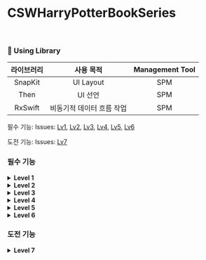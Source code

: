 # CSWHarryPotterBookSeries

<br>

### 📖 Using Library

라이브러리 | 사용 목적 | Management Tool
:---------:|:----------:|:---------:
SnapKit | UI Layout | SPM
Then | UI 선언 | SPM
RxSwift | 비동기적 데이터 흐름 작업 | SPM


필수 기능: Issues: [Lv1](https://github.com/nbcampMasterChapter3Team4/CSWHarryPotterBookSeries/issues/2), [Lv2](https://github.com/nbcampMasterChapter3Team4/CSWHarryPotterBookSeries/issues/3), [Lv3](https://github.com/nbcampMasterChapter3Team4/CSWHarryPotterBookSeries/issues/4), [Lv4](https://github.com/nbcampMasterChapter3Team4/CSWHarryPotterBookSeries/issues/5), [Lv5](https://github.com/nbcampMasterChapter3Team4/CSWHarryPotterBookSeries/issues/6), [Lv6](https://github.com/nbcampMasterChapter3Team4/CSWHarryPotterBookSeries/issues/7)

도전 기능: Issues: [Lv7](https://github.com/nbcampMasterChapter3Team4/CSWHarryPotterBookSeries/issues/7)

### 필수 기능
<details>
  <summary><b>Level 1</b></summary>
  <div markdown="1">
    <ul>
        <img width="100" src="https://github.com/user-attachments/assets/2fd59a87-e17b-4cf4-aa72-124c3b673b56" />
      <li>UILabel을 사용해서 책 제목을 표시하는 UILabel을 구현합니다.</li>
      <li>data.json파일에 있는 데이터 가져오기</li>
      <li>data.json에 있는 시리즈 전권에 대한 데이터 중 한 권 데이터를 UI에 표시합니다.</li>
      <li>전체 시리즈(총 7권) 중에 한 권의 데이터를 UI로 표시합니다.예를 들어 1권(시리즈 첫번째)인 경우 1, 3권(시리즈 세번째)인 경우 3을 표시합니다. </li>
      <li>Json 데이터에서 해리포터 시리즈 첫번째 제목인 Harry Potter and the Philosopher’s Stone 을 표시합니다.</li>
      <li>책 제목 밑에 시리즈 순서를 표시합니다. </li>
      <li>이후 도전 구현으로 해리포터 시리즈 7권의 책에 대해서 모두 확인할 수 있도록 구현합니다.</li>
      <li>지금 필수 구현에서는 하나의 숫자만 표시합니다.</li>
      <li>superView와 safeArea를 고려하여 제약 조건을 설정합니다.</li>
      <li>책 제목: leading, trailing = superView 로 부터 20 떨어지도록 세팅, top = safeArea 로 부터 10씩 떨어지도록 세팅</li>
      <li>시리즈 순서: leading, trailing = superView 로 부터 20 이상 떨어지도록 세팅, top = 책 제목으로부터 16 떨어지도록 세팅</li>
    </ul>
  </div>
</details>
<details>
  <summary><b>Level 2</b></summary>
  <div markdown="1">
    <ul>
      <img width="100" src="https://github.com/user-attachments/assets/625bafba-6053-4e97-a19d-c45ee0d113c2" />
      <li>책 정보 영역을UIStackView 를 최대한 사용해 이미지와 텍스트를 사진과 같이 구성해보세요.</li>
      <li>책 정보 영역은 이 영역을 의미합니다.</li>
      <img width="150" src="https://github.com/user-attachments/assets/103a6155-a68b-4db3-a638-17af4bd26e2b" />
      <li>DataService.loadBooks()를 통해 Json 데이터를 가지고 오기 실패한 경우 Alert 창으로 에러의 원인을 사용자에게 알립니다.</li>
      <li>책 표지 이미지 속성 width = 100, height : width 비율은 1:1.5, contentMode는 어떤걸로 하면 좋을지 고민해보세요.</li>
      <li>책 제목 속성 Font = 시스템 볼드체, 사이즈 20, 색상 black</li>
      <li>저자 속성 타이틀(*Author*) 속성, Font = 시스템 볼드체, 사이즈 16, 색상 black, 저자(*J. K. Rowling*) 속성, Font = 사이즈 18, 색상 darkGray</li>
      <li>출간일 속성 타이틀(*Released*) 속성, Font = 시스템 볼드체, 사이즈 14, 색상 black, 출간일(June 26, 1997) 속성, Font = 사이즈 14, 색상 gray, `1998-07-02` 형태로 되어있는 Json 데이터를 변형하여 `June 26, 1997` 형태로 표시</li>
      <li>페이지 속성 타이틀(Pages) 속성, Font = 시스템 볼드체, 사이즈 14, 색상 black, 페이지 수(223) 속성, Font = 사이즈 14, 색상 gray.</li>
      <li>저자, 출간일, 페이지 수 속성 타이틀(Author)과 저자(J. K. Rowling) 사이 간격 8, 타이틀(Released)과 출간일(June 26, 1997) 사이 간격 8, 타이틀(Pages)과 페이지 수(*223*) 사이 간격 8</li>
      <li>AutoLayout  leading, trailing = safeArea에서 5만큼씩 떨어지도록 세팅, 책 정보 영역이 시리즈 순서 영역 하단에 위치, 시리즈 순서는 하기의 사진을 의미합니다. 이 외의 다른 부분은 자유롭게 구현합니다.</li>
      <img width="65"src="https://github.com/user-attachments/assets/0fd20e2b-c99e-4216-ac7e-4f19e2d8a96f" />
    </ul>
  </div>
</details>

<details>
  <summary><b>Level 3</b></summary>
  <div markdown="1">
    <ul>
      <img width="100" src="https://github.com/user-attachments/assets/59f46511-30a1-460f-88b6-04fafb51e422" />
      <li>UIStackView 와 UILabel을 사용해서 Dedication과 Summary 를 우외 같이 구성해보세요.</li>
      <li>Dedication과 Summary 영역은 이 부분을 의미합니다.</li>
      <img width="150" src="https://github.com/user-attachments/assets/2e0150f3-a77f-41c8-8fa7-2feb7fa32fff" />
      <li>Dedication 속성: 타이틀(Dedication) 속성, Font = 시스템 볼드체, 사이즈 18, 색상 black, 헌정사 내용 속성 Font = 사이즈 14, 색상 darkGray</li>
      <li>Summary 속성 타이틀(Summary) 속성 Font = 시스템 볼드체, 사이즈 18, 색상 black, 요약 속성, Font = 사이즈 14, 색상 darkGray</li>
      <li>Autolayout: Dedication 영역 top = 책 정보 영역과 24 떨어져 있도록 세팅 leading, trailing = superView와 20씩 떨어지도록 세팅 타이틀(Dedication)과 헌정사(내용) 사이 간격 8</li>
      <li>Summary 영역 top = Dedication 영역과 24만큼 떨어져 있도록 세팅 leading, trailing = superView와 20씩 떨어지도록 세팅, 타이틀(Summary)과 요약(내용) 사이 간격 8</li>
    </ul>
  </div>
</details>

<details>
  <summary><b>Level 4</b></summary>
  <div markdown="1">
<aside>
🧑🏻‍💻 `UIScrollView` 를 추가하여 스크롤할 수 있도록 구현한 후 목차(Chapters)를 왼쪽과 같이 구성해보세요.

- **스크롤 속성**
    - 책 제목과 시리즈 순서는 화면 상단에 고정
        - ‘책 제목과 시리즈 순서’는 이 부분을 의미합니다.
            

![Image](https://github.com/user-attachments/assets/030686bf-8439-4395-a53f-b527703054e3)
            
   - 책 정보(책 표지, 책 제목, 저자, 출간일, 페이지수) 영역부터 목차(Chapters)까지 스크롤 가능하도록 구현
   - 스크롤 바가 보이지 않도록 구현
- 목차 속성
    - `UIScrollView` 안에 `UIStackView`를 추가하고 해당 `UIStackView`안에`UILabel` 추가하여 구현
        - 전체적인 포함 관계:
        `UIScrollView` 안에 `UIStackView` 안에 `UILabel`들어 있는 구조
    - 각 챕터 사이 간격은 8
    - 타이틀(*Chapters*) 속성
        - Font = 시스템 볼드체, 사이즈 18, 색상 black
    - 목차 속성
        - Font = 사이즈 14, 색상 darkGray
- **Autolayout**
    - 목차 영역의 `top` = Summary 영역과 24만큼 떨어져 있도록 세팅
    - `leading`, `trailing` = superView와 20씩 떨어지도록 세팅
    - 타이틀(*Chapters*)과 첫번째 챕터 사이 간격 8
</aside>
  </div>
</details>

<details>
  <summary><b>Level 5</b></summary>
  <div markdown="1">
<aside>
🧑🏻‍💻 Summary 접기/더보기 기능을 구현해보세요.

- 글자수가 450자 이상인 경우 `…` 말줄임표 표시 및 `더보기` 버튼 표시
    - 참고로, 2권(시리즈 두번째)의 요약 내용은 글자수가 450자 미만이므로 더보기 버튼이 표시되지 않아야 합니다.
- `더보기` 버튼을 누르면 요약 텍스트 전체가 표시되고 `더보기` 버튼은 `접기` 버튼으로 변경
- 더보기/접기 상태를 저장해 앱을 종료했다가 다시 실행했을 때에도 마지막 상태를 기억하여 표시
    - `더보기` 버튼을 눌러 Summary를 펼친 상태로 앱을 종료했다면, 앱을 다시 실행했을 때 펼쳐진 상태로 표시되어 있습니다.
    반대로 `접기`버튼을 눌러 접은 상태로 종료했다면 앱 종료 후 다시 실행했을 때 접은 상태로 표시되어 있습니다.
</aside>
  </div>
</details>

<details>
  <summary><b>Level 6</b></summary>
  <div markdown="1">
<aside>
🧑🏻‍💻 시리즈 전체(7권) 순서 중 원하는 권수의 책 정보를 볼 수 있도록 왼쪽과 같이 구현해보세요.

- 전체 데이터는 `data.json`에 있으며 시리즈 순서대로 데이터가 제공됩니다.
- 시리즈 순서 버튼을 누르면 아래 부분의 데이터가 업데이트 되어야 합니다.
    - 화면 상단에 있는 책 제목도 함께 변경
        
        ![Image](https://github.com/user-attachments/assets/07dd6b89-92c0-47ca-bfbd-6117de4cff18)
        
    - 책 정보 영역: 책표지 이미지, 책제목, 저자, 출간일, 페이지수
        

        ![Image](https://github.com/user-attachments/assets/b1f66b02-0551-426c-86d7-4f60712de4af)

        
    - 헌정사(Dedication)
        

        ![Image](https://github.com/user-attachments/assets/4c971356-d10f-4e6b-b307-1208fe9bed0c)

        
    - 요약(Summary)
        

        ![Image](https://github.com/user-attachments/assets/de1f7954-12cb-4eac-bc96-ffaede620a24)

        
    - 목차(Chapters)
        

        ![Image](https://github.com/user-attachments/assets/49cad509-f1b2-4701-9d97-ea87633482f2)

        
- level 5에서 시리즈 권별로 더보기/접기 상태를 저장하는 기능을 잘 구현했다면, 각 시리즈 권별 마지막 더보기/접기 상태를 기억하고 있어야 합니다.
    - ‘시리즈 순서’는 이 view를 의미합니다.

        ![Image](https://github.com/user-attachments/assets/e7ae78a5-05e7-44c1-bae9-b00fea479c84)

</aside>

  </div>
</details>

### 도전 기능

<details>
  <summary><b>Level 7</b></summary>
  <div markdown="1">
<aside>
🧑🏻‍💻 iOS 16.0과 호환 가능한 iPhone 모델(SE 2세대, 16 Pro Max 등)의 다양한 디바이스 지원과 Portrait 모드/ Landscape 모드를 대응하여 왼쪽과 같이 구현해보세요.

- iOS 16.0 호환 모델 확인: [https://support.apple.com/ko-kr/guide/iphone/iphe3fa5df43/16.0/ios/16.0](https://support.apple.com/ko-kr/guide/iphone/iphe3fa5df43/18.0/ios/18.0)
- iOS 16 이상 모든 버전을 지원할 수 있도록 구현
- Portrait 모드와 Landscape 모드 대응
- 콘텐츠가 노치나 다이나믹 아일랜드 영역에 가려지지 않도록 구현해보세요.
- Autolayout이 제대로 구현되어있지 않다면 콘솔창에 Autolayout 관련 경고 메시지가 출력됩니다. 디바이스 방향을 바꾸더라도 (Portrait 모드 ↔ Landscape 모드) 콘솔창에 Autolayout 관련 경고 메시지가 뜨지 않도록 구현해보세요.
</aside>
  </div>
</details>
